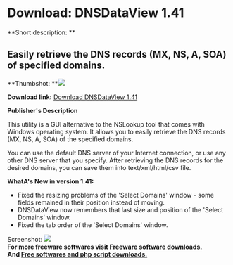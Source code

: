 # Download: DNSDataView 1.41

**Short description: **

## Easily retrieve the DNS records (MX, NS, A, SOA) of specified domains.

  
**Thumbshot: **![](http://www.freewarefiles.com/screenshot/dnsdataview_md.jpg)   
  
**Download link:** [Download DNSDataView 1.41](http://freesoftwares.boysofts.com/DNSDataView_program_49918.html)  
  

**Publisher's Description**  
  

This utility is a GUI alternative to the NSLookup tool that comes with Windows
operating system. It allows you to easily retrieve the DNS records (MX, NS, A,
SOA) of the specified domains.

You can use the default DNS server of your Internet connection, or use any
other DNS server that you specify. After retrieving the DNS records for the
desired domains, you can save them into text/xml/html/csv file.

**WhatA's New in version 1.41:**

  * Fixed the resizing problems of the 'Select Domains' window - some fields remained in their position instead of moving. 
  * DNSDataView now remembers that last size and position of the 'Select Domains' window. 
  * Fixed the tab order of the 'Select Domains' window. 

  
  
Screenshot: ![](http://www.freewarefiles.com/screenshot/dnsdataview.jpg)  
**For more freeware softwares visit [Freeware software downloads.](http://freesoftwares.boysofts.com/)**   
**And [Free softwares and php script downloads.](http://www.boysofts.com/)**

